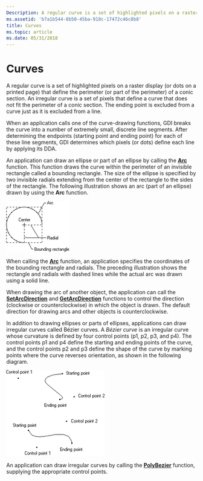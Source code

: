 ```yaml
---
Description: A regular curve is a set of highlighted pixels on a raster display (or dots on a printed page) that define the perimeter (or part of the perimeter) of a conic section.
ms.assetid: 'b7a1b544-8b50-45ba-918c-17472c46c8b8'
title: Curves
ms.topic: article
ms.date: 05/31/2018
---
```


# Curves

A regular curve is a set of highlighted pixels on a raster display (or dots on a printed page) that define the perimeter (or part of the perimeter) of a conic section. An irregular curve is a set of pixels that define a curve that does not fit the perimeter of a conic section. The ending point is excluded from a curve just as it is excluded from a line.

When an application calls one of the curve-drawing functions, GDI breaks the curve into a number of extremely small, discrete line segments. After determining the endpoints (starting point and ending point) for each of these line segments, GDI determines which pixels (or dots) define each line by applying its DDA.

An application can draw an ellipse or part of an ellipse by calling the [**Arc**](/windows/desktop/api/Wingdi/nf-wingdi-arc) function. This function draws the curve within the perimeter of an invisible rectangle called a bounding rectangle. The size of the ellipse is specified by two invisible radials extending from the center of the rectangle to the sides of the rectangle. The following illustration shows an arc (part of an ellipse) drawn by using the **Arc** function.

![diagram showing an arc that represents three quarters of a full circle](images/cslcv-03.png)

When calling the [**Arc**](/windows/desktop/api/Wingdi/nf-wingdi-arc) function, an application specifies the coordinates of the bounding rectangle and radials. The preceding illustration shows the rectangle and radials with dashed lines while the actual arc was drawn using a solid line.

When drawing the arc of another object, the application can call the [**SetArcDirection**](/windows/desktop/api/Wingdi/nf-wingdi-setarcdirection) and [**GetArcDirection**](/windows/desktop/api/Wingdi/nf-wingdi-getarcdirection) functions to control the direction (clockwise or counterclockwise) in which the object is drawn. The default direction for drawing arcs and other objects is counterclockwise.

In addition to drawing ellipses or parts of ellipses, applications can draw irregular curves called Bézier curves. A *Bézier curve* is an irregular curve whose curvature is defined by four control points (p1, p2, p3, and p4). The control points p1 and p4 define the starting and ending points of the curve, and the control points p2 and p3 define the shape of the curve by marking points where the curve reverses orientation, as shown in the following diagram.

![illustration showing two bezier curves, each between a starting and ending point, and each with two control points](images/cslcv-04.png)

An application can draw irregular curves by calling the [**PolyBezier**](/windows/desktop/api/Wingdi/nf-wingdi-polybezier) function, supplying the appropriate control points.

 

 



